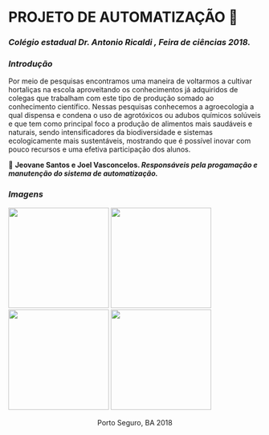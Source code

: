 # PROJETO DE AUTOMATIZAÇÃO :clap:
### <i>Colégio estadual Dr. Antonio Ricaldi , Feira de ciências 2018.</i><br>

### <i>Introdução</i>
Por meio de pesquisas encontramos uma maneira de voltarmos a cultivar hortaliças na escola aproveitando os conhecimentos já adquiridos de colegas que trabalham com este tipo de produção somado ao conhecimento científico. Nessas pesquisas conhecemos a agroecologia a qual dispensa e condena o uso de agrotóxicos ou adubos químicos solúveis e que tem como principal foco a produção de alimentos mais saudáveis e naturais, sendo intensificadores da biodiversidade e sistemas ecologicamente mais sustentáveis, mostrando que é possível inovar com pouco recursos e uma efetiva participação dos alunos.

:busts_in_silhouette: <b>Jeovane Santos e Joel Vasconcelos. <i>Responsáveis pela progamação e manutenção do sistema de automatização.</i></b><br>
### <i>Imagens</i>
<img src="https://i.imgur.com/NJwz9l3.jpg" width="200" height="200" /> <img src="https://i.imgur.com/FxrfE5p.jpg" width="200" height="200" /> <img src="https://i.imgur.com/3DtlCjH.jpg" width="200" height="200" /> <img src="https://i.imgur.com/fmhJbsZ.jpg" width="200" height="200" /><br>
<p align="center">Porto Seguro, BA 2018</p>
